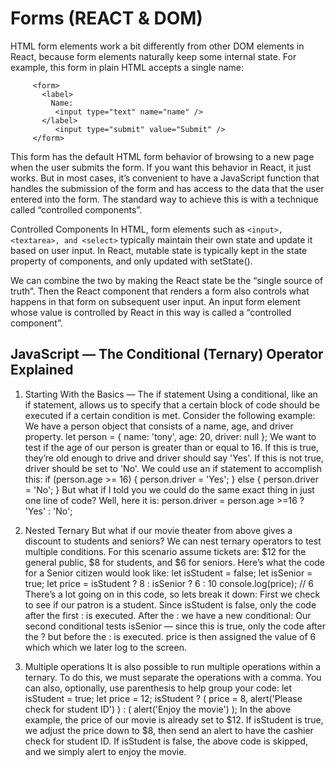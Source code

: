 # Forms (REACT & DOM)

HTML form elements work a bit differently from other DOM elements in React, because form elements naturally keep some internal state. For example, this form in plain HTML accepts a single name:

         <form>
           <label>
             Name:
              <input type="text" name="name" />
           </label>
              <input type="submit" value="Submit" />
         </form>
This form has the default HTML form behavior of browsing to a new page when the user submits the form. If you want this behavior in React, it just works. But in most cases, it’s convenient to have a JavaScript function that handles the submission of the form and has access to the data that the user entered into the form. The standard way to achieve this is with a technique called “controlled components”.

Controlled Components
In HTML, form elements such as `<input>, <textarea>, and <select>` typically maintain their own state and update it based on user input. In React, mutable state is typically kept in the state property of components, and only updated with setState().

We can combine the two by making the React state be the “single source of truth”. Then the React component that renders a form also controls what happens in that form on subsequent user input. An input form element whose value is controlled by React in this way is called a “controlled component”.

## JavaScript — The Conditional (Ternary) Operator Explained

1. Starting With the Basics — The if statement
Using a conditional, like an if statement, allows us to specify that a certain block of code should be executed if a certain condition is met.
Consider the following example:
We have a person object that consists of a name, age, and driver property.
let person = {
  name: 'tony',
  age: 20,
  driver: null
};
We want to test if the age of our person is greater than or equal to 16. If this is true, they’re old enough to drive and driver should say 'Yes'. If this is not true, driver should be set to 'No'.
We could use an if statement to accomplish this:
if (person.age >= 16) {
  person.driver = 'Yes';
} else {
  person.driver = 'No';
}
But what if I told you we could do the same exact thing in just one line of code? Well, here it is:
person.driver = person.age >=16 ? 'Yes' : 'No';

2. Nested Ternary
But what if our movie theater from above gives a discount to students and seniors?
We can nest ternary operators to test multiple conditions.
For this scenario assume tickets are: $12 for the general public, $8 for students, and $6 for seniors.
Here’s what the code for a Senior citizen would look like:
let isStudent = false;
let isSenior = true;
let price = isStudent ? 8 : isSenior ? 6 : 10
console.log(price);
// 6
There’s a lot going on in this code, so lets break it down:
First we check to see if our patron is a student. Since isStudent is false, only the code after the first : is executed. After the : we have a new conditional:
Our second conditional tests isSenior — since this is true, only the code after the ? but before the : is executed.
price is then assigned the value of 6 which which we later log to the screen.
3. Multiple operations
It is also possible to run multiple operations within a ternary. To do this, we must separate the operations with a comma. You can also, optionally, use parenthesis to help group your code:
let isStudent = true;
let price = 12;
isStudent ? (
  price = 8,
  alert('Please check for student ID')
) : (
  alert('Enjoy the movie')
);
In the above example, the price of our movie is already set to $12. If isStudent is true, we adjust the price down to $8, then send an alert to have the cashier check for student ID. If isStudent is false, the above code is skipped, and we simply alert to enjoy the movie.

